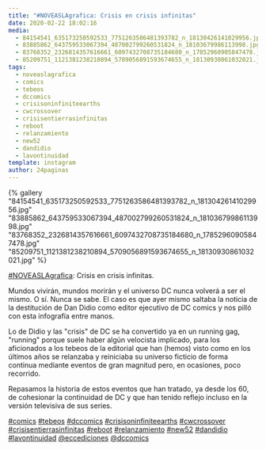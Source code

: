 ```yaml
---
title: "#NOVEASLAgrafica: Crisis en crisis infinitas"
date: 2020-02-22 18:02:16
media: 
  - 84154541_635173250592533_7751263586481393782_n_18130426141029956.jpg
  - 83885862_643759533067394_487002799260531824_n_18103679986113998.jpg
  - 83768352_2326814357616661_6097432708735184680_n_17852960905847478.jpg
  - 85209751_1121381238210894_5709056891593674655_n_18130930861032021.jpg
tags: 
  - noveaslagrafica
  - comics
  - tebeos
  - dccomics
  - crisisoninfiniteearths
  - cwcrossover
  - crisisentierrasinfinitas
  - reboot
  - relanzamiento
  - new52
  - dandidio
  - lavontinuidad
template: instagram
author: 24paginas
---
```


{% gallery "84154541_635173250592533_7751263586481393782_n_18130426141029956.jpg" "83885862_643759533067394_487002799260531824_n_18103679986113998.jpg" "83768352_2326814357616661_6097432708735184680_n_17852960905847478.jpg" "85209751_1121381238210894_5709056891593674655_n_18130930861032021.jpg" %}

[#NOVEASLAgrafica](/etiquetas/noveaslagrafica): Crisis en crisis infinitas.

Mundos vivirán, mundos morirán y el universo DC nunca volverá a ser el mismo. O sí. Nunca se sabe. El caso es que ayer mismo saltaba la noticia de la destitución de Dan Didio como editor ejecutivo de DC comics y nos pilló con esta infografía entre manos.

Lo de Didio y las "crisis" de DC se ha convertido ya en un running gag, "running" porque suele haber algún velocista implicado, para los aficionados a los tebeos de la editorial que han (hemos) visto como en los últimos años se relanzaba y reiniciaba su universo ficticio de forma continua mediante eventos de gran magnitud pero, en ocasiones, poco recorrido.

Repasamos la historia de estos eventos que han tratado, ya desde los 60, de cohesionar la continuidad de DC y que han tenido reflejo incluso en la versión televisiva de sus series.

[#comics](/etiquetas/comics) [#tebeos](/etiquetas/tebeos) [#dccomics](/etiquetas/dccomics) [#crisisoninfiniteearths](/etiquetas/crisisoninfiniteearths) [#cwcrossover](/etiquetas/cwcrossover) [#crisisentierrasinfinitas](/etiquetas/crisisentierrasinfinitas) [#reboot](/etiquetas/reboot) [#relanzamiento](/etiquetas/relanzamiento) [#new52](/etiquetas/new52) [#dandidio](/etiquetas/dandidio) [#lavontinuidad](/etiquetas/lavontinuidad) [@eccediciones](https://instagram.com/eccediciones) [@dccomics](https://instagram.com/dccomics)
